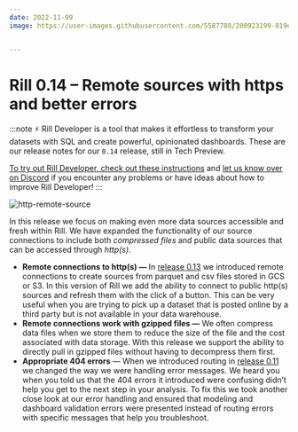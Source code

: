 ```yaml
---
date: 2022-11-09
image: https://user-images.githubusercontent.com/5587788/200923199-019e6042-94c1-4363-8169-3abbe4366301.png


---
```


# Rill 0.14 – Remote sources with https and better errors

:::note
⚡ Rill Developer is a tool that makes it effortless to transform your datasets with SQL and create powerful, opinionated dashboards. These are our release notes for our `0.14` release, still in Tech Preview.

[To try out Rill Developer, check out these instructions](../../home/install) and [let us know over on Discord](https://bit.ly/3bbcSl9) if you encounter any problems or have ideas about how to improve Rill Developer!
:::

![http-remote-source](https://user-images.githubusercontent.com/5587788/200923188-436ffd76-0a27-4b02-a713-1a5afbb0ddb2.gif "769076584")


In this release we focus on making even more data sources accessible and fresh within Rill. We have expanded the functionality of our source connections to include both _compressed files_ and public data sources that can be accessed through _http(s)_. 

- **Remote connections to http(s) —** In [release 0.13](https://docs.rilldata.com/notes/0.13) we introduced remote connections to create sources from parquet and csv files stored in GCS or S3. In this version of Rill we add the ability to connect to public http(s) sources and refresh them with the click of a button. This can be very useful when you are trying to pick up a dataset that is posted online by a third party but is not available in your data warehouse.
- **Remote connections work with gzipped files —** We often compress data files when we store them to reduce the size of the file and the cost associated with data storage. With this release we support the ability to directly pull in gzipped files without having to decompress them first.
- **Appropriate 404 errors** — When we introduced routing in [release 0.11](https://docs.rilldata.com/notes/0.11) we changed the way we were handling error messages. We heard you when you told us that the 404 errors it introduced were confusing didn’t help you get to the next step in your analysis. To fix this we took another close look at our error handling and ensured that modeling and dashboard validation errors were presented instead of routing errors with specific messages that help you troubleshoot.
